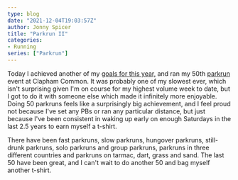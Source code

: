 ```yaml
---
type: blog
date: "2021-12-04T19:03:57Z"
author: Jonny Spicer
title: "Parkrun II"
categories:
- Running
series: ["Parkrun"]
---
```

Today I achieved another of my [goals for this year,](/blog/2021-goals-ii) and ran my 50th [parkrun](https://www.parkrun.org.uk/) event
at Clapham Common. It was probably one of my slowest ever, which isn't surprising given I'm on course for my highest volume week to date,
but I got to do it with someone else which made it infinitely more enjoyable. Doing 50 parkruns feels like a surprisingly big achievement,
and I feel proud not because I've set any PBs or ran any particular distance, but just because I've been consistent in waking up early on
enough Saturdays in the last 2.5 years to earn myself a t-shirt.

There have been fast parkruns, slow parkruns, hungover parkruns, still-drunk parkruns, solo parkruns and group parkruns, parkruns in three
different countries and parkruns on tarmac, dart, grass and sand. The last 50 have been great, and I can't wait to do another 50 and bag
myself another t-shirt.
